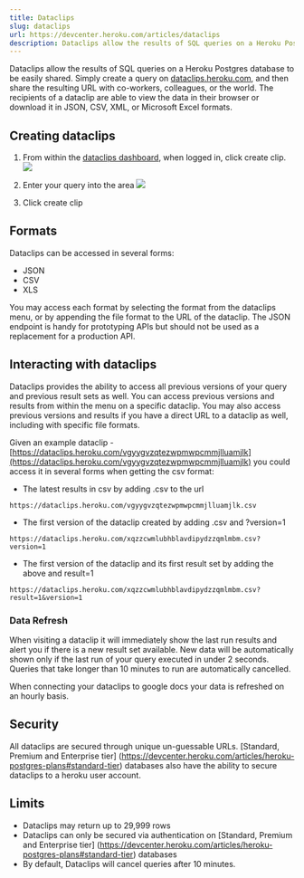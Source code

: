 ```yaml
---
title: Dataclips
slug: dataclips
url: https://devcenter.heroku.com/articles/dataclips
description: Dataclips allow the results of SQL queries on a Heroku Postgres database to be easily shared.
---
```


Dataclips allow the results of SQL queries on a Heroku Postgres database to be easily shared. Simply create a query on [dataclips.heroku.com](https://dataclips.heroku.com), and then share the resulting URL with co-workers, colleagues, or the world. The recipients of a dataclip are able to view the data in their browser or download it in JSON, CSV, XML, or Microsoft Excel formats.

## Creating dataclips

1.  From within the [dataclips dashboard](https://dataclips.heroku.com), when logged in, click create clip.
    ![](https://s3.amazonaws.com/f.cl.ly/items/3W0l3u1d0e323p0j3531/Screenshot_1_15_13_9_16_AM-2.png)

2. Enter your query into the area
    ![](https://s3.amazonaws.com/f.cl.ly/items/062X1p3g1n342x2j1u2F/Screenshot_1_15_13_11_32_AM.png)
3. Click create clip


## Formats

Dataclips can be accessed in several forms:

* JSON
* CSV
* XLS

You may access each format by selecting the format from the dataclips menu, or by appending the file format to the URL of the dataclip. The JSON endpoint is handy for prototyping APIs but should not be used as a replacement for a production API. 

## Interacting with dataclips

Dataclips provides the ability to access all previous versions of your query and previous result sets as well. You can access previous versions and results from within the menu on a specific dataclip. You may also access previous versions and results if you have a direct URL to a dataclip as well, including with specific file formats. 

Given an example dataclip - [https://dataclips.heroku.com/vgyygvzqtezwpmwpcmmjlluamjlk](https://dataclips.heroku.com/vgyygvzqtezwpmwpcmmjlluamjlk) you could access it in several forms when getting the csv format:

* The latest results in csv by adding .csv to the url

```
https://dataclips.heroku.com/vgyygvzqtezwpmwpcmmjlluamjlk.csv
```

* The first version of the dataclip created by adding .csv and ?version=1

```
https://dataclips.heroku.com/xqzzcwmlubhblavdipydzzqmlmbm.csv?version=1
```

* The first version of the dataclip and its first result set by adding the above and result=1

```
https://dataclips.heroku.com/xqzzcwmlubhblavdipydzzqmlmbm.csv?result=1&version=1
```

### Data Refresh

When visiting a dataclip it will immediately show the last run results and alert you if there is a new result set available. New data will be automatically shown only if the last run of your query executed in under 2 seconds. Queries that take longer than 10 minutes to run are automatically cancelled.

When connecting your dataclips to google docs your data is refreshed on an hourly basis.

## Security

All dataclips are secured through unique un-guessable URLs. [Standard, Premium and Enterprise tier] (https://devcenter.heroku.com/articles/heroku-postgres-plans#standard-tier) databases also have the ability to secure dataclips to a heroku user account. 

## Limits

* Dataclips may return up to 29,999 rows
* Dataclips can only be secured via authentication on [Standard, Premium and Enterprise tier] (https://devcenter.heroku.com/articles/heroku-postgres-plans#standard-tier) databases
* By default, Dataclips will cancel queries after 10 minutes. 
